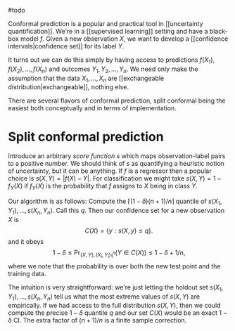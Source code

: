 #todo 

Conformal prediction is a popular and practical tool in [[uncertainty quantification]]. We're in a [[supervised learning]] setting and have a black-box model $f$. Given a new observation $X$, we want to develop a [[confidence intervals|confidence set]] for its label $Y$. 

It turns out we can do this simply by having access to predictions $f(X_1), f(X_2), \dots, f(X_n)$ and outcomes $Y_1, Y_2, \dots, Y_n$. We need only make the assumption that the data $X_1, \dots, X_n$ are [[exchangeable distribution|exchangeable]], nothing else. 

There are several flavors of conformal prediction, split conformal being the easiest both conceptually and in terms of implementation. 

# Split conformal prediction

Introduce an arbitrary _score function_ $s$ which maps observation-label pairs to a positive number. We should think of $s$ as quantifying a heuristic notion of uncertainty, but it can be anything. If $f$ is a regressor then a popular choice is $s(X, Y) = |f(X) - Y|$. For classification we might take $s(X,Y) = 1 - f_Y(X)$ if $f_Y(X)$ is the probability that $f$ assigns to $X$ being in class $Y$. 

Our algorithm is as follows: Compute the $\lceil (1-\delta)(n+1)/n\rceil$ quantile of $s(X_1, Y_1), \dots, s(X_n, Y_n)$. Call this $q$. Then our confidence set for a new observation $X$ is
$$
C(X) = \{y: s(X,y)\leq q\}.
$$
and it obeys $$
1-\delta\leq \Pr_{(X,Y), (X_i,Y_i)_1^n}(Y\in C(X))\leq 1-\delta + 1/n,
$$
where we note that the probability is over both the new test point and the training data.

The intuition is very straightforward: we're just letting the holdout set $s(X_1,Y_1),\dots,s(X_n,Y_n)$ tell us what the most extreme values of $s(X,Y)$ are empirically. If we had access to the full distribution $s(X,Y)$, then we could compute the precise $1-\delta$ quantile $q$ and our set $C(X)$ would be an exact $1-\delta$ CI. The extra factor of $(n+1)/n$ is a finite sample correction. 

